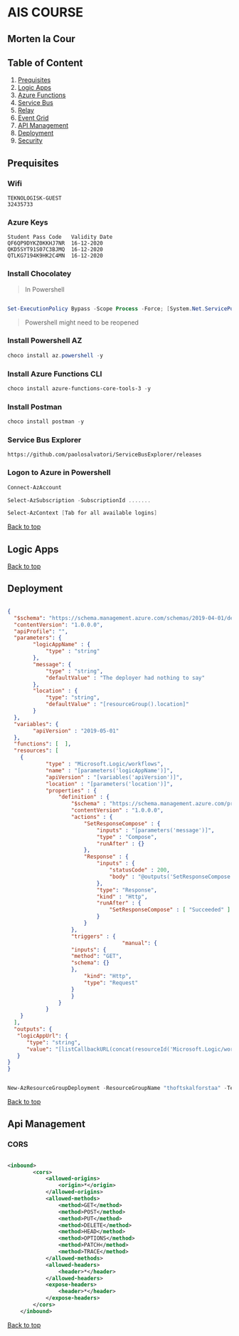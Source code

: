# AIS COURSE
## Morten la Cour



## Table of Content
1. [Prequisites](#prequisites)
2. [Logic Apps](#logic-apps)
3. [Azure Functions](#logic-apps)
4. [Service Bus](#logic-apps)
5. [Relay](#logic-apps)
6. [Event Grid](#logic-apps)
7. [API Management](#logic-apps)
8. [Deployment](#logic-apps)
9. [Security](#logic-apps)









## Prequisites

### Wifi

```
TEKNOLOGISK-GUEST
32435733
```

### Azure Keys
```
Student Pass Code	Validity Date
QF6QP9DYKZ0KKHJ7NR	16-12-2020
QKD5SYT91S07C3BJMQ	16-12-2020
QTLKG7194K9HK2C4MN	16-12-2020
``` 

### Install Chocolatey

> In Powershell
```powershell

Set-ExecutionPolicy Bypass -Scope Process -Force; [System.Net.ServicePointManager]::SecurityProtocol = [System.Net.ServicePointManager]::SecurityProtocol -bor 3072; iex ((New-Object System.Net.WebClient).DownloadString('https://chocolatey.org/install.ps1'))

```
> Powershell might need to be reopened

### Install Powershell AZ

```powershell
choco install az.powershell -y

```

### Install Azure Functions CLI

```powershell
choco install azure-functions-core-tools-3 -y
```

### Install Postman

```powershell
choco install postman -y
```

### Service Bus Explorer

```
https://github.com/paolosalvatori/ServiceBusExplorer/releases
```

### Logon to Azure in Powershell

```powershell
Connect-AzAccount
```

```powershell
Select-AzSubscription -SubscriptionId .......
```

```powershell
Select-AzContext [Tab for all available logins]
```


[Back to top](#table-of-content)


## Logic Apps



[Back to top](#table-of-content)


## Deployment



```json

{
  "$schema": "https://schema.management.azure.com/schemas/2019-04-01/deploymentTemplate.json#",
  "contentVersion": "1.0.0.0",
  "apiProfile": "",
  "parameters": { 
		"logicAppName" : {
			"type" : "string"
		},
		"message": {
			"type" : "string",
			"defaultValue" : "The deployer had nothing to say"
		},
		"location" : {
			"type": "string",
			"defaultValue" : "[resourceGroup().location]"
		}
  },
  "variables": { 
		"apiVersion" : "2019-05-01"
  },
  "functions": [  ],
  "resources": [ 
	{
			"type" : "Microsoft.Logic/workflows",
			"name" : "[parameters('logicAppName')]",
			"apiVersion" : "[variables('apiVersion')]",
			"location" : "[parameters('location')]",
			"properties" : {
				"definition" : {
					"$schema" : "https://schema.management.azure.com/providers/Microsoft.Logic/schemas/2016-06-01/workflowdefinition.json#",
					"contentVersion" : "1.0.0.0",
					"actions" : {
						"SetResponseCompose" : {
							"inputs" : "[parameters('message')]",
							"type" : "Compose",
							"runAfter" : {}
						},
						"Response" : {
							"inputs" : {
								"statusCode" : 200,
								"body" : "@outputs('SetResponseCompose')"
							},
							"type": "Response",
							"kind" : "Http",
							"runAfter" : {
								"SetResponseCompose" : [ "Succeeded" ]
							}
						}
					},
					"triggers" : {
						            "manual": {
					"inputs": {
                    "method": "GET",
                    "schema": {}
					},
						"kind": "Http",
						"type": "Request"
					}
					}
				}
			}
	}
  ],
  "outputs": {
   "logicAppUrl": {
      "type": "string",
      "value": "[listCallbackURL(concat(resourceId('Microsoft.Logic/workflows/', parameters('logicAppName')), '/triggers/manual'), '2019-05-01').value]"
   }
}
}

```

```powershell

New-AzResourceGroupDeployment -ResourceGroupName "thoftskalforstaa" -TemplateFile C:\teaching\dti_ais\armtemplate.json -Verbose      

```

[Back to top](#table-of-content)


## Api Management

### CORS

```xml

<inbound>
        <cors>
            <allowed-origins>
                <origin>*</origin>
            </allowed-origins>
            <allowed-methods>
                <method>GET</method>
                <method>POST</method>
                <method>PUT</method>
                <method>DELETE</method>
                <method>HEAD</method>
                <method>OPTIONS</method>
                <method>PATCH</method>
                <method>TRACE</method>
            </allowed-methods>
            <allowed-headers>
                <header>*</header>
            </allowed-headers>
            <expose-headers>
                <header>*</header>
            </expose-headers>
        </cors>
    </inbound>


```

[Back to top](#table-of-content)
